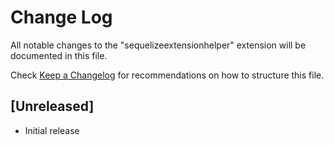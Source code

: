 # Change Log

All notable changes to the "sequelizeextensionhelper" extension will be documented in this file.

Check [Keep a Changelog](http://keepachangelog.com/) for recommendations on how to structure this file.

## [Unreleased]

- Initial release